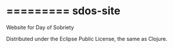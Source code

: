 =========
sdos-site
=========

Website for Day of Sobriety

Distributed under the Eclipse Public License, the same as Clojure.
